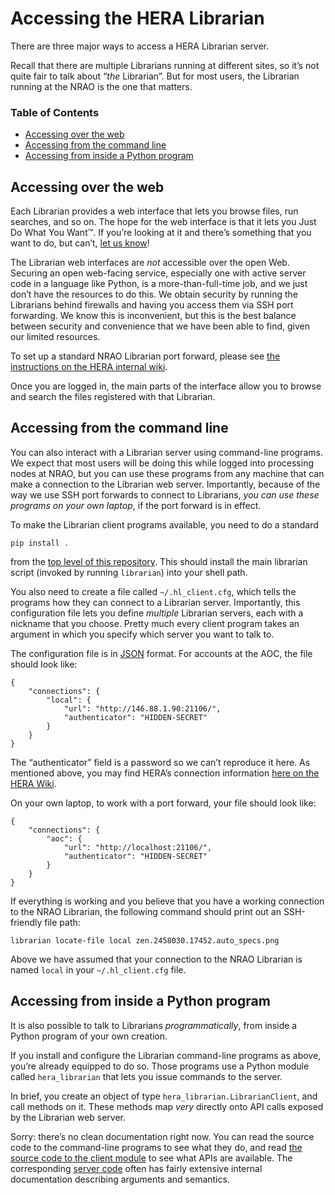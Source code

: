 # Accessing the HERA Librarian

There are three major ways to access a HERA Librarian server.

Recall that there are multiple Librarians running at different sites, so it’s
not quite fair to talk about “*the* Librarian”. But for most users, the
Librarian running at the NRAO is the one that matters.


### Table of Contents

* [Accessing over the web](#accessing-over-the-web)
* [Accessing from the command line](#accessing-from-the-command-line)
* [Accessing from inside a Python program](#accessing-from-inside-a-python-program)


## Accessing over the web

Each Librarian provides a web interface that lets you browse files, run
searches, and so on. The hope for the web interface is that it lets you Just
Do What You Want™. If you’re looking at it and there’s something that you want
to do, but can’t, [let us know](https://github.com/HERA-Team/librarian/issues)!

The Librarian web interfaces are *not* accessible over the open Web. Securing
an open web-facing service, especially one with active server code in a
language like Python, is a more-than-full-time job, and we just don’t have the
resources to do this. We obtain security by running the Librarians behind
firewalls and having you access them via SSH port forwarding. We know this is
inconvenient, but this is the best balance between security and convenience
that we have been able to find, given our limited resources.

To set up a standard NRAO Librarian port forward, please see
[the instructions on the HERA internal wiki](http://hera.pbworks.com/w/page/118774905/Librarian%3A%20Help%20for%20Users).

Once you are logged in, the main parts of the interface allow you to browse
and search the files registered with that Librarian.


## Accessing from the command line

You can also interact with a Librarian server using command-line programs. We
expect that most users will be doing this while logged into processing nodes
at NRAO, but you can use these programs from any machine that can make a
connection to the Librarian web server. Importantly, because of the way we use
SSH port forwards to connect to Librarians, *you can use these programs on
your own laptop*, if the port forward is in effect.

To make the Librarian client programs available, you need to do a standard

```
pip install .
```

from the [top level of this repository](..). This should install the main
librarian script (invoked by running `librarian`) into your shell path.

You also need to create a file called `~/.hl_client.cfg`, which tells the
programs how they can connect to a Librarian server. Importantly, this
configuration file lets you define *multiple* Librarian servers, each with a
nickname that you choose. Pretty much every client program takes an argument
in which you specify which server you want to talk to.

The configuration file is in [JSON](http://www.json.org/) format. For accounts
at the AOC, the file should look like:

```
{
    "connections": {
        "local": {
            "url": "http://146.88.1.90:21106/",
            "authenticator": "HIDDEN-SECRET"
        }
    }
}
```

The “authenticator” field is a password so we can’t reproduce it here. As
mentioned above, you may find HERA’s connection information
[here on the HERA Wiki](http://hera.pbworks.com/w/page/118774905/Librarian%3A%20Help%20for%20Users).

On your own laptop, to work with a port forward, your file should look like:

```
{
    "connections": {
        "aoc": {
            "url": "http://localhost:21106/",
            "authenticator": "HIDDEN-SECRET"
        }
    }
}
```

If everything is working and you believe that you have a working connection to
the NRAO Librarian, the following command should print out an SSH-friendly file path:

```
librarian locate-file local zen.2458030.17452.auto_specs.png
```

Above we have assumed that your connection to the NRAO Librarian is named
`local` in your `~/.hl_client.cfg` file.


## Accessing from inside a Python program

It is also possible to talk to Librarians *programmatically*, from inside a
Python program of your own creation.

If you install and configure the Librarian command-line programs as above,
you’re already equipped to do so. Those programs use a Python module called
`hera_librarian` that lets you issue commands to the server.

In brief, you create an object of type `hera_librarian.LibrarianClient`, and
call methods on it. These methods map *very* directly onto API calls exposed
by the Librarian web server.

Sorry: there’s no clean documentation right now. You can read the source code
to the command-line programs to see what they do, and read
[the source code to the client module](../hera_librarian/__init__.py) to see
what APIs are available. The corresponding
[server code](../librarian_server/) often has fairly extensive internal
documentation describing arguments and semantics.
